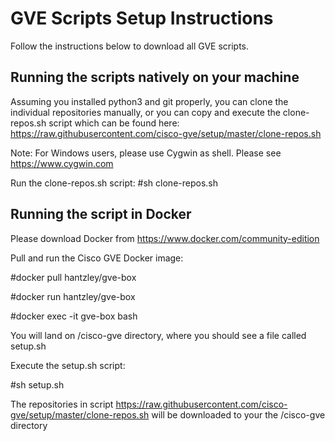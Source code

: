 # GVE Scripts Setup Instructions
Follow the instructions below to download all GVE scripts.

## Running the scripts natively on your machine
Assuming you installed python3 and git properly, you can clone the individual repositories manually, or you can copy and execute the clone-repos.sh script which can be found here: https://raw.githubusercontent.com/cisco-gve/setup/master/clone-repos.sh

Note: For Windows users, please use Cygwin as shell. Please see https://www.cygwin.com

Run the clone-repos.sh script:
\#sh clone-repos.sh


## Running the script in Docker
Please download Docker from https://www.docker.com/community-edition

Pull and run the Cisco GVE Docker image:

\#docker pull hantzley/gve-box

\#docker run hantzley/gve-box

\#docker exec -it gve-box bash

You will land on /cisco-gve directory, where you should see a file called setup.sh

Execute the setup.sh script:

\#sh setup.sh


The repositories in script https://raw.githubusercontent.com/cisco-gve/setup/master/clone-repos.sh will be downloaded to your the /cisco-gve directory
